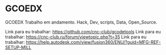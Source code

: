 # GCOEDX
GCOEDX Trabalho em andamento. Hack, Dev, scripts, Data, Open_Source.

Link para eu trabalhar: https://github.com/cnc-club/gcodetools
Link para eu trabalhar: https://cnc-club.ru/forum/viewtopic.php?t=35
Link para eu trabalhar: https://help.autodesk.com/view/fusion360/ENU/?guid=MFG-REF-SETUP-MILL
